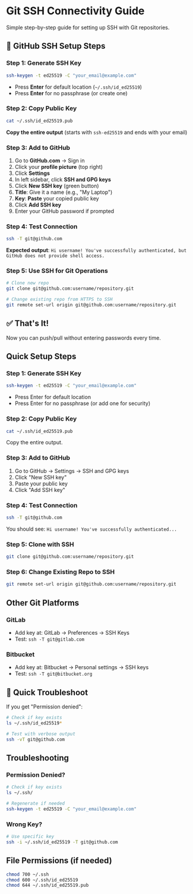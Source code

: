 # Git SSH Connectivity Guide

Simple step-by-step guide for setting up SSH with Git repositories.

## 🔑 **GitHub SSH Setup Steps**

### **Step 1: Generate SSH Key**
```bash
ssh-keygen -t ed25519 -C "your_email@example.com"
```
- Press **Enter** for default location (`~/.ssh/id_ed25519`)
- Press **Enter** for no passphrase (or create one)

### **Step 2: Copy Public Key**
```bash
cat ~/.ssh/id_ed25519.pub
```
**Copy the entire output** (starts with `ssh-ed25519` and ends with your email)

### **Step 3: Add to GitHub**
1. Go to **GitHub.com** → Sign in
2. Click your **profile picture** (top right)
3. Click **Settings**
4. In left sidebar, click **SSH and GPG keys**
5. Click **New SSH key** (green button)
6. **Title**: Give it a name (e.g., "My Laptop")
7. **Key**: **Paste** your copied public key
8. Click **Add SSH key**
9. Enter your GitHub password if prompted

### **Step 4: Test Connection**
```bash
ssh -T git@github.com
```
**Expected output**: `Hi username! You've successfully authenticated, but GitHub does not provide shell access.`

### **Step 5: Use SSH for Git Operations**
```bash
# Clone new repo
git clone git@github.com:username/repository.git

# Change existing repo from HTTPS to SSH
git remote set-url origin git@github.com:username/repository.git
```

## ✅ **That's It!**
Now you can push/pull without entering passwords every time.

## Quick Setup Steps

### Step 1: Generate SSH Key
```bash
ssh-keygen -t ed25519 -C "your_email@example.com"
```
- Press Enter for default location
- Press Enter for no passphrase (or add one for security)

### Step 2: Copy Public Key
```bash
cat ~/.ssh/id_ed25519.pub
```
Copy the entire output.

### Step 3: Add to GitHub
1. Go to GitHub → Settings → SSH and GPG keys
2. Click "New SSH key"
3. Paste your public key
4. Click "Add SSH key"

### Step 4: Test Connection
```bash
ssh -T git@github.com
```
You should see: `Hi username! You've successfully authenticated...`

### Step 5: Clone with SSH
```bash
git clone git@github.com:username/repository.git
```

### Step 6: Change Existing Repo to SSH
```bash
git remote set-url origin git@github.com:username/repository.git
```

## Other Git Platforms

### GitLab
- Add key at: GitLab → Preferences → SSH Keys
- Test: `ssh -T git@gitlab.com`

### Bitbucket  
- Add key at: Bitbucket → Personal settings → SSH keys
- Test: `ssh -T git@bitbucket.org`

## 🔧 **Quick Troubleshoot**
If you get "Permission denied":
```bash
# Check if key exists
ls ~/.ssh/id_ed25519*

# Test with verbose output
ssh -vT git@github.com
```

## Troubleshooting

### Permission Denied?
```bash
# Check if key exists
ls ~/.ssh/

# Regenerate if needed
ssh-keygen -t ed25519 -C "your_email@example.com"
```

### Wrong Key?
```bash
# Use specific key
ssh -i ~/.ssh/id_ed25519 -T git@github.com
```

## File Permissions (if needed)
```bash
chmod 700 ~/.ssh
chmod 600 ~/.ssh/id_ed25519
chmod 644 ~/.ssh/id_ed25519.pub
```
